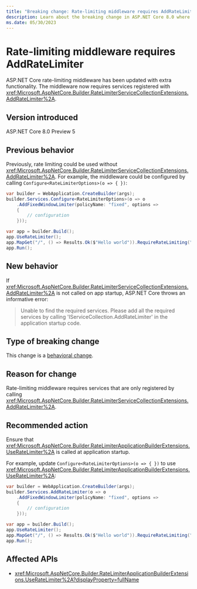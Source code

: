 ```yaml
---
title: "Breaking change: Rate-limiting middleware requires AddRateLimiter"
description: Learn about the breaking change in ASP.NET Core 8.0 where rate-limiting middleware now requires AddRateLimiter to be called on app startup.
ms.date: 05/30/2023
---
```

# Rate-limiting middleware requires AddRateLimiter

ASP.NET Core rate-limiting middleware has been updated with extra functionality. The middleware now requires services registered with <xref:Microsoft.AspNetCore.Builder.RateLimiterServiceCollectionExtensions.AddRateLimiter%2A>.

## Version introduced

ASP.NET Core 8.0 Preview 5

## Previous behavior

Previously, rate limiting could be used without <xref:Microsoft.AspNetCore.Builder.RateLimiterServiceCollectionExtensions.AddRateLimiter%2A>. For example, the middleware could be configured by calling `Configure<RateLimiterOptions>(o => { })`:

```csharp
var builder = WebApplication.CreateBuilder(args);
builder.Services.Configure<RateLimiterOptions>(o => o
    .AddFixedWindowLimiter(policyName: "fixed", options =>
    {
        // configuration
    }));

var app = builder.Build();
app.UseRateLimiter();
app.MapGet("/", () => Results.Ok($"Hello world")).RequireRateLimiting("fixed");
app.Run();
```

## New behavior

If <xref:Microsoft.AspNetCore.Builder.RateLimiterServiceCollectionExtensions.AddRateLimiter%2A> is not called on app startup, ASP.NET Core throws an informative error:

> Unable to find the required services. Please add all the required services by calling 'IServiceCollection.AddRateLimiter' in the application startup code.

## Type of breaking change

This change is a [behavioral change](../../categories.md#behavioral-change).

## Reason for change

Rate-limiting middleware requires services that are only registered by calling <xref:Microsoft.AspNetCore.Builder.RateLimiterServiceCollectionExtensions.AddRateLimiter%2A>.

## Recommended action

Ensure that <xref:Microsoft.AspNetCore.Builder.RateLimiterApplicationBuilderExtensions.UseRateLimiter%2A> is called at application startup.

For example, update `Configure<RateLimiterOptions>(o => { })` to use <xref:Microsoft.AspNetCore.Builder.RateLimiterApplicationBuilderExtensions.UseRateLimiter%2A>:

```csharp
var builder = WebApplication.CreateBuilder(args);
builder.Services.AddRateLimiter(o => o
    .AddFixedWindowLimiter(policyName: "fixed", options =>
    {
        // configuration
    }));

var app = builder.Build();
app.UseRateLimiter();
app.MapGet("/", () => Results.Ok($"Hello world")).RequireRateLimiting("fixed");
app.Run();
```

## Affected APIs

- <xref:Microsoft.AspNetCore.Builder.RateLimiterApplicationBuilderExtensions.UseRateLimiter%2A?displayProperty=fullName>
